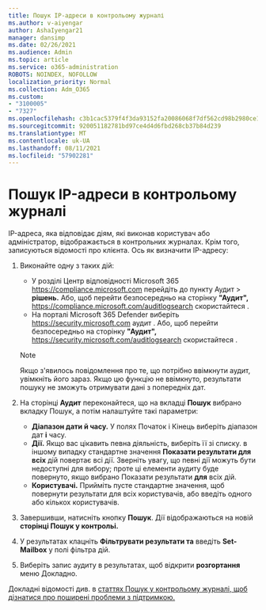 ```yaml
---
title: Пошук IP-адреси в контрольому журналі
ms.author: v-aiyengar
author: AshaIyengar21
manager: dansimp
ms.date: 02/26/2021
ms.audience: Admin
ms.topic: article
ms.service: o365-administration
ROBOTS: NOINDEX, NOFOLLOW
localization_priority: Normal
ms.collection: Adm_O365
ms.custom:
- "3100005"
- "7327"
ms.openlocfilehash: c3b1cac5379f4f3da93152fa20086068f7df562cd98b2980ce1b4280e0aa6d5f
ms.sourcegitcommit: 920051182781bd97ce4d4d6fbd268cb37b84d239
ms.translationtype: MT
ms.contentlocale: uk-UA
ms.lasthandoff: 08/11/2021
ms.locfileid: "57902281"
---
```

# <a name="find-the-ip-address-in-audit-log"></a>Пошук IP-адреси в контрольому журналі

IP-адреса, яка відповідає діям, які виконав користувач або адміністратор, відображається в контрольних журналах. Крім того, записуються відомості про клієнта. Ось як визначити IP-адресу:

1. Виконайте одну з таких дій:
   - У розділі Центр відповідності Microsoft 365 <https://compliance.microsoft.com> перейдіть до пункту Аудит  \> **рішень.** Або, щоб перейти безпосередньо на сторінку **"Аудит",** <https://compliance.microsoft.com/auditlogsearch> скористайтеся .
   - На порталі Microsoft 365 Defender виберіть <https://security.microsoft.com> аудит .  Або, щоб перейти безпосередньо на сторінку **"Аудит",** <https://security.microsoft.com/auditlogsearch> скористайтеся .

    > [!NOTE]
    > Якщо з'явилось повідомлення про те, що потрібно ввімкнути аудит, увімкніть його зараз. Якщо цю функцію не ввімкнуто, результати пошуку не зможуть отримувати дані з попередніх дат.

2. На сторінці **Аудит** переконайтеся, що на вкладці **Пошук** вибрано вкладку Пошук, а потім налаштуйте такі параметри:
   - **Діапазон дати й часу.** У полях  Початок і Кінець виберіть діапазон дат **і** часу.
   - **Дії.** Якщо вас цікавить певна діяльність, виберіть її зі списку. в іншому випадку стандартне значення **Показати результати для всіх** дій повертає всі дії. Зверніть увагу, що певні дії можуть бути недоступні для вибору; проте ці елементи аудиту буде повернуто, якщо вибрано Показати результати **для** всіх дій.
   - **Користувачі.** Прийміть пусте стандартне значення, щоб повернути результати для всіх користувачів, або введіть одного або кількох користувачів.

3. Завершивши, натисніть кнопку **Пошук**. Дії відображаються на новій **сторінці Пошук у контрольі.**

4. У результатах клацніть **Фільтрувати результати та** введіть **Set-Mailbox** у полі фільтра дій.

5. Виберіть запис аудиту в результатах, щоб відкрити **розгортання** меню Докладно.

Докладні відомості див. в [статтях Пошук у контрольому журналі, щоб дізнатися про поширені проблеми з підтримкою.](https://docs.microsoft.com/microsoft-365/compliance/auditing-troubleshooting-scenarios)
